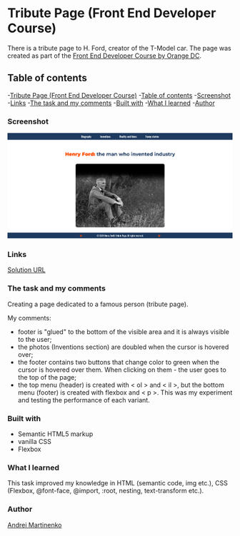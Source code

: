 # Tribute Page (Front End Developer Course)

There is a tribute page to H. Ford, creator of the T-Model car. The page was created as part of the [Front End Developer Course by Orange DC](https://digitalcenter.orange.md/).

## Table of contents

-[Tribute Page (Front End Developer Course)](#tribute-page-front-end-developer-course)
-[Table of contents](#table-of-contents)
-[Screenshot](#screenshot)
-[Links](#links)
-[The task and my comments](#the-task-and-my-comments)
-[Built with](#built-with)
-[What I learned](#what-i-learned)
-[Author](#author)

### Screenshot

![](./images/Screenshot.png)

### Links

[Solution URL](https://axinitm.github.io/ODC-Tribute-page/)

### The task and my comments

Creating a page dedicated to a famous person (tribute page).

My comments:
- footer is "glued" to the bottom of the visible area and it is always visible to the user;
- the photos (Inventions section) are doubled when the cursor is hovered over;
- the footer contains two buttons that change color to green when the cursor is hovered over them. When clicking on them - the user goes to the top of the page;
- the top menu (header) is created with < ol > and < il >, but the bottom menu (footer) is created with flexbox and < p >. This was my experiment and testing the performance of each variant.

### Built with

- Semantic HTML5 markup
- vanilla CSS
- Flexbox

### What I learned

This task improved my knowledge in HTML (semantic code, img etc.), CSS (Flexbox, @font-face, @import, :root, nesting, text-transform etc.).

### Author

[Andrei Martinenko](https://github.com/AxinitM)
